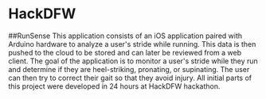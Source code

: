 # HackDFW
##RunSense
This application consists of an iOS application paired with Arduino hardware to analyze a user's stride while running. This data is then pushed to the cloud to be stored and can later be reviewed from a web client. The goal of the application is to monitor a user's stride while they run and determine if they are heel-striking, pronating, or supinating. The user can then try to correct their gait so that they avoid injury. All initial parts of this project were developed in 24 hours at HackDFW hackathon.
